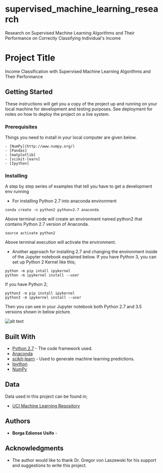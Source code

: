 # supervised_machine_learning_research
Research on Supervised Machine Learning Algorithms and Their Performance on Correctly Classifying Individual's Income
# Project Title

Income Classification with Supervised Machine Learning Algorithms and Their Performance 


## Getting Started

These instructions will get you a copy of the project up and running on your local machine for development and testing purposes. See deployment for notes on how to deploy the project on a live system.

### Prerequisites

Things you need to install in your local computer are given below. 

```
- [NumPy](http://www.numpy.org/)
- [Pandas]
- [matplotlib]
- [scikit-learn]
- [Ipython] 
```

### Installing

A step by step series of examples that tell you have to get a development env running

* For installing Python 2.7 into anaconda environment 

```
conda create -n python2 python=2.7 anaconda
```

Above terminal code will create an environment named python2 that contains Python 2.7 version of Anaconda.


```
source activate python2 
```

Above terminal execution will activate the environment. 

* Another approach for installing 2.7 and changing the environment inside of the Jupyter notebook explained below. If you have Python 3, you can set up Python 2 Kernel like this;

```
python -m pip intall ipykernel
python -m ipykernel install --user
```
If you have Python 2;

```
python3 -m pip install ipykernel
python3 -m ipykernel install --user
```
Then you can see in your Jupyter notebook both Python 2.7 and 3.5 versions shown in below picture. 

![alt text](https://preview.ibb.co/gKZSSw/Screen_Shot_2017_12_04_at_3_14_37_AM.png)


## Built With

* [Python 2.7](http://www.dropwizard.io/1.0.2/docs/) - The code framework used.
* [Anaconda](https://maven.apache.org/) 
* [scikit-learn](https://rometools.github.io/rome/) - Used to generate machine learning predictions. 
* [Ipython](https://jupyter.readthedocs.io/en/latest/install.html)
* [NumPy](http://www.numpy.org/)

## Data 

Data used in this project can be found in;
* [UCI Machine Learning Repository](https://archive.ics.uci.edu/ml/machine-learning-databases/adult/)

## Authors

* **Borga Edionse Usifo** - 



## Acknowledgments

* The author would like to thank Dr. Gregor von Laszewski for his support and suggestions to write this project.
